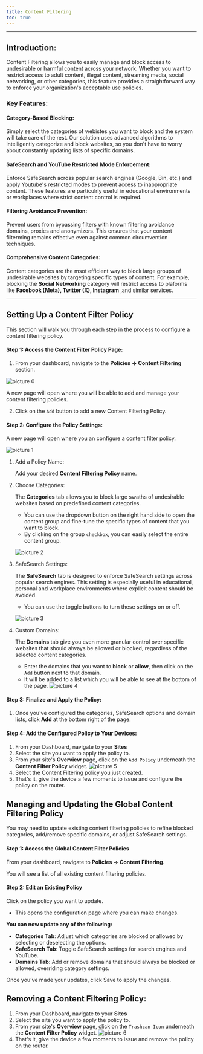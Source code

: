 ```yaml
---
title: Content Filtering
toc: true
---
```

---
## Introduction: 
Content Filtering allows you to easily manage and block access to undesirable or harmful content across your network. Whether you want to restrict access to adult content, illegal content, streaming media, social networking, or other categories, this feature provides a straightforward way to enforce your organization's acceptable use policies.

### Key Features:
#### Category-Based Blocking:
Simply select the categories of webistes you want to block and the system will take care of the rest.
Our solution uses advanced algorithms to intelligently categorize and block websites, so you don't have to worry about constantly updating lists of specific domains.

#### SafeSearch and YouTube Restricted Mode Enforcement:
Enforce SafeSearch across popular search engines (Google, Bin, etc.) and apply Youtube's restricted modes to prevent access to inappropriate content. These features are particulrly useful in educational environments or workplaces where strict content control is required.

#### Filtering Avoidance Prevention:
Prevent users from bypassing filters with known filtering avoidance domains, proxies and anonymizers. This ensures that your content filterming remains effective even against common circumvention techniques.


#### Comprehensive Content Categories:
Content categories are the msot efficient way to block large groups of undesirable websites by targeting specific types of content. For example, blocking the **Social Networking** category will restrict access to plaforms like **Facebook (Meta), Twitter (X), Instagram** ,and similar services.

---
## Setting Up a Content Filter Policy
This section will walk you through each step in the process to configure a content filtering policy.

#### Step 1: Access the Content Filter Policy Page:
1. From your dashboard, navigate to the **Policies -> Content Filtering** section.

<!-- Insert image here -->
![picture 0](https://cdn.mkcld.io/5af536811687123812b6ff84ed1fd24a52d0709b134a5176daa6a8b0562433b9.png)  

A new page will open where you will be able to add and manage your content filtering policies.

2. Click on the `Add` button to add a new Content Filtering Policy.

#### Step 2: Configure the Policy Settings:
A new page will open where you an configure a content filter policy.

<!-- insert image here -->
![picture 1](https://cdn.mkcld.io/0e89cfe8ada3cca145dbb207ff0879d595a5a6800ed860f78ed7a658f862efa3.png)  


1. Add a Policy Name:

    Add your desired **Content Filtering Policy** name.

2. Choose Categories:

    The **Categories** tab allows you to block large swaths of undesirable websites based on predefined content categories.
   * You can use the dropdown button on the right hand side to open the content group and fine-tune the specific types of content that you want to block.
   * By clicking on the group `checkbox`, you can easily select the entire content group.

    <!-- insert image here -->
    ![picture 2](https://cdn.mkcld.io/17a68cf45dd0d4aafc896baaa1ec3c344beba2c2bfe2ec767caeac09b45db36d.png)  

3. SafeSearch Settings:

    The **SafeSearch** tab is designed to enforce SafeSearch settings across popular search engines. This setting is especially useful in educational, personal and workplace environments where explicit content should be avoided.

    * You can use the toggle buttons to turn these settings on or off.

    <!-- Insert image here -->
    ![picture 3](https://cdn.mkcld.io/07b999bfda0a7c4d502d8d5acd49eb5cd9d6ab5037c7e5969f1e3162a93ef02c.png)  

4. Custom Domains:
    
    The **Domains** tab give you even more granular control over specific websites that should always be allowed or blocked, regardless of the selected content categories.

    * Enter the domains that you want to **block** or **allow**, then click on the `Add` button next to that domain.
    * It will be added to a list which you will be able to see at the bottom of the page.
    ![picture 4](https://cdn.mkcld.io/148b00342f4d11865ffab7c8ecaa1208026fd0187a83727237445a7d7467957a.png)  


#### Step 3: Finalize and Apply the Policy:
1. Once you've configured the categories, SafeSearch options and domain lists, click **Add** at the bottom right of the page.

#### Step 4: Add the Configured Policy to Your Devices:
1. From your Dashboard, navigate to your **Sites**
2. Select the site you want to apply the policy to.
3. From your site's **Overview** page, click on the `Add Policy` underneath the **Content Filter Policy** widget.
    ![picture 5](https://cdn.mkcld.io/162a09f6d04b02be56a6fe39be31b89b4a70b7e5d42cfc0da3b2cff8b40e163f.png)  
4. Select the Content Filtering policy you just created.
5. That's it, give the device a few moments to issue and configure the policy on the router.

## Managing and Updating the Global Content Filtering Policy

You may need to update existing content filtering policies to refine blocked categories, add/remove specific domains, or adjust SafeSearch settings.
#### Step 1: Access the Global Content Filter Policies

From your dashboard, navigate to **Policies -> Content Filtering**.

You will see a list of all existing content filtering policies.

#### Step 2: Edit an Existing Policy
Click on the policy you want to update. 
* This opens the configuration page where you can make changes.

**You can now update any of the following:**
* **Categories Tab**: Adjust which categories are blocked or allowed by selecting or deselecting the options.
* **SafeSearch Tab**: Toggle SafeSearch settings for search engines and YouTube.
* **Domains Tab**: Add or remove domains that should always be blocked or allowed, overriding category settings.

Once you’ve made your updates, click Save to apply the changes.

## Removing a Content Filtering Policy:
1. From your Dashboard, navigate to your **Sites**
2. Select the site you want to apply the policy to.
3. From your site's **Overview** page, click on the `Trashcan Icon` underneath the **Content Filter Policy** widget.
    ![picture 6](https://cdn.mkcld.io/f45dcf1886066a963867882ffe3a6e0b73380179bcf622ed21e986c0b2444449.png)  
4. That's it, give the device a few moments to issue and remove the policy on the router.